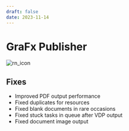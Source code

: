 ```yaml
---
draft: false
date: 2023-11-14
---
```


# GraFx Publisher

![rn_icon](../../../../../assets/CHILI_publisher_RGB.svg)

## Fixes

- Improved PDF output performance
- Fixed duplicates for resources
- Fixed blank documents in rare occasions
- Fixed stuck tasks in queue after VDP output
- Fixed document image output
